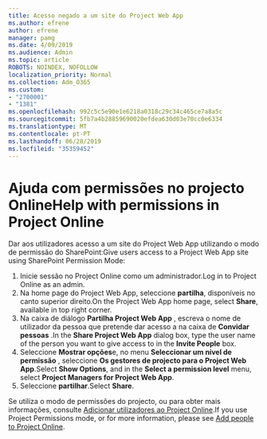 ```yaml
---
title: Acesso negado a um site do Project Web App
ms.author: efrene
author: efrene
manager: pamg
ms.date: 4/09/2019
ms.audience: Admin
ms.topic: article
ROBOTS: NOINDEX, NOFOLLOW
localization_priority: Normal
ms.collection: Adm_O365
ms.custom:
- "2700001"
- "1381"
ms.openlocfilehash: 992c5c5e90e1e6218a0318c29c34c465ce7a8a5c
ms.sourcegitcommit: 5fb7a4b28859690020efdea630d03e70cc0e6334
ms.translationtype: MT
ms.contentlocale: pt-PT
ms.lasthandoff: 06/28/2019
ms.locfileid: "35359452"
---
```

# <a name="help-with-permissions-in-project-online"></a><span data-ttu-id="bed57-102">Ajuda com permissões no projecto Online</span><span class="sxs-lookup"><span data-stu-id="bed57-102">Help with permissions in Project Online</span></span>

<span data-ttu-id="bed57-103">Dar aos utilizadores acesso a um site do Project Web App utilizando o modo de permissão do SharePoint:</span><span class="sxs-lookup"><span data-stu-id="bed57-103">Give users access to a Project Web App site using SharePoint Permission Mode:</span></span>

1. <span data-ttu-id="bed57-104">Inicie sessão no Project Online como um administrador.</span><span class="sxs-lookup"><span data-stu-id="bed57-104">Log in to Project Online as an admin.</span></span>
2. <span data-ttu-id="bed57-105">Na home page do Project Web App, seleccione **partilha**, disponíveis no canto superior direito.</span><span class="sxs-lookup"><span data-stu-id="bed57-105">On the Project Web App home page, select **Share**, available in top right corner.</span></span>
3. <span data-ttu-id="bed57-106">Na caixa de diálogo **Partilha Project Web App** , escreva o nome de utilizador da pessoa que pretende dar acesso a na caixa de **Convidar pessoas** .</span><span class="sxs-lookup"><span data-stu-id="bed57-106">In the **Share Project Web App** dialog box, type the user name of the person you want to give access to in the **Invite People** box.</span></span>
4. <span data-ttu-id="bed57-107">Seleccione **Mostrar opções**e, no menu **Seleccionar um nível de permissão** , seleccione **Os gestores de projecto para o Project Web App**.</span><span class="sxs-lookup"><span data-stu-id="bed57-107">Select **Show Options**, and in the **Select a permission level** menu, select **Project Managers for Project Web App**.</span></span>
5. <span data-ttu-id="bed57-108">Seleccione **partilhar**.</span><span class="sxs-lookup"><span data-stu-id="bed57-108">Select **Share**.</span></span>

<span data-ttu-id="bed57-109">Se utiliza o modo de permissões do projecto, ou para obter mais informações, consulte [Adicionar utilizadores ao Project Online](https://docs.microsoft.com/projectonline/step-2-add-people-to-project-online).</span><span class="sxs-lookup"><span data-stu-id="bed57-109">If you use Project Permissions mode, or for more information, please see [Add people to Project Online](https://docs.microsoft.com/projectonline/step-2-add-people-to-project-online).</span></span>
